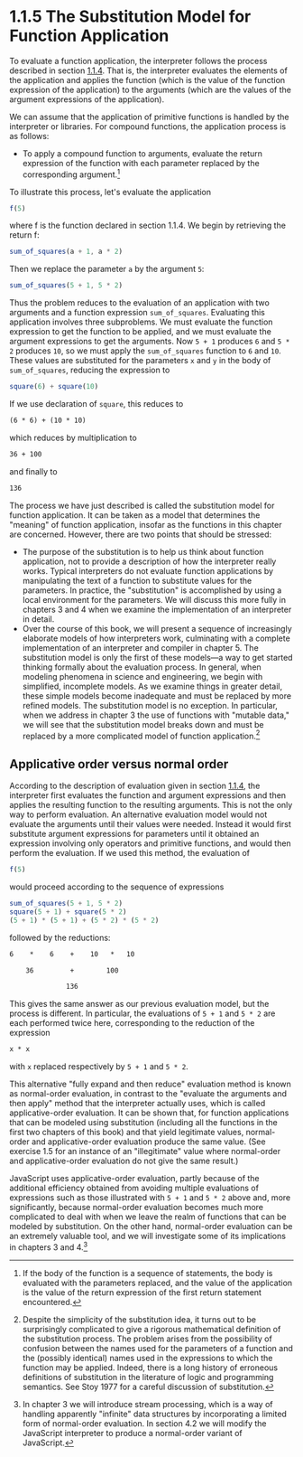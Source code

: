 # 1.1.5 The Substitution Model for Function Application

To evaluate a function application, the interpreter follows the process described in section [1.1.4](./1.1.4.md). That is, the interpreter evaluates the elements of the application and applies the function (which is the value of the function expression of the application) to the arguments (which are the values of the argument expressions of the application).

We can assume that the application of primitive functions is handled by the interpreter or libraries. For compound functions, the application process is as follows:

- To apply a compound function to arguments, evaluate the return expression of the function with each parameter replaced by the corresponding argument.[^1]

To illustrate this process, let's evaluate the application

```js
f(5)
```
where f is the function declared in section 1.1.4. We begin by retrieving the return f:

```js
sum_of_squares(a + 1, a * 2)
```

Then we replace the parameter `a` by the argument `5`:

```js
sum_of_squares(5 + 1, 5 * 2)
```

Thus the problem reduces to the evaluation of an application with two arguments and a function expression `sum_of_squares`. Evaluating this application involves three subproblems. We must evaluate the function expression to get the function to be applied, and we must evaluate the argument expressions to get the arguments. Now `5 + 1` produces `6` and `5 * 2` produces `10`, so we must apply the `sum_of_squares` function to `6` and `10`. These values are substituted for the parameters `x` and `y` in the body of `sum_of_squares`, reducing the expression to

```js
square(6) + square(10)
```

If we use declaration of `square`, this reduces to
```txt
(6 * 6) + (10 * 10)
```
which reduces by multiplication to 
```txt
36 + 100
```
and finally to 
```txt
136
```

The process we have just described is called the substitution model for function application. It can be taken as a model that determines the "meaning" of function application, insofar as the functions in this chapter are concerned. However, there are two points that should be stressed:

- The purpose of the substitution is to help us think about function application, not to provide a description of how the interpreter really works. Typical interpreters do not evaluate function applications by manipulating the text of a function to substitute values for the parameters. In practice, the "substitution" is accomplished by using a local environment for the parameters. We will discuss this more fully in chapters 3 and 4 when we examine the implementation of an interpreter in detail.
- Over the course of this book, we will present a sequence of increasingly elaborate models of how interpreters work, culminating with a complete implementation of an interpreter and compiler in chapter 5. The substitution model is only the first of these models—a way to get started thinking formally about the evaluation process. In general, when modeling phenomena in science and engineering, we begin with simplified, incomplete models. As we examine things in greater detail, these simple models become inadequate and must be replaced by more refined models. The substitution model is no exception. In particular, when we address in chapter 3 the use of functions with "mutable data," we will see that the substitution model breaks down and must be replaced by a more complicated model of function application.[^2]

## Applicative order versus normal order

According to the description of evaluation given in section [1.1.4](./1.1.4.md), the interpreter first evaluates the function and argument expressions and then applies the resulting function to the resulting arguments. This is not the only way to perform evaluation. An alternative evaluation model would not evaluate the arguments until their values were needed. Instead it would first substitute argument expressions for parameters until it obtained an expression involving only operators and primitive functions, and would then perform the evaluation. If we used this method, the evaluation of
```js
f(5)
```
would proceed according to the sequence of expressions
```js
sum_of_squares(5 + 1, 5 * 2)
square(5 + 1) + square(5 * 2)
(5 + 1) * (5 + 1) + (5 * 2) * (5 * 2)
```
followed by the reductions:
```txt
6    *    6    +    10   *   10

    36         +        100

              136
```
This gives the same answer as our previous evaluation model, but the process is different. In particular, the evaluations of `5 + 1` and `5 * 2` are each performed twice here, corresponding to the reduction of the expression
```txt
x * x
```
with `x` replaced respectively by `5 + 1` and `5 * 2`.

This alternative "fully expand and then reduce" evaluation method is known as normal-order evaluation, in contrast to the "evaluate the arguments and then apply" method that the interpreter actually uses, which is called applicative-order evaluation. It can be shown that, for function applications that can be modeled using substitution (including all the functions in the first two chapters of this book) and that yield legitimate values, normal-order and applicative-order evaluation produce the same value. (See exercise 1.5 for an instance of an "illegitimate" value where normal-order and applicative-order evaluation do not give the same result.)

JavaScript uses applicative-order evaluation, partly because of the additional efficiency obtained from avoiding multiple evaluations of expressions such as those illustrated with `5 + 1` and `5 * 2` above and, more significantly, because normal-order evaluation becomes much more complicated to deal with when we leave the realm of functions that can be modeled by substitution. On the other hand, normal-order evaluation can be an extremely valuable tool, and we will investigate some of its implications in chapters 3 and 4.[^3]

[^1]: If the body of the function is a sequence of statements, the body is evaluated with the parameters replaced, and the value of the application is the value of the return expression of the first return statement encountered.

[^2]: Despite the simplicity of the substitution idea, it turns out to be surprisingly complicated to give a rigorous mathematical definition of the substitution process. The problem arises from the possibility of confusion between the names used for the parameters of a function and the (possibly identical) names used in the expressions to which the function may be applied. Indeed, there is a long history of erroneous definitions of substitution in the literature of logic and programming semantics. See Stoy 1977 for a careful discussion of substitution.

[^3]: In chapter 3 we will introduce stream processing, which is a way of handling apparently "infinite" data structures by incorporating a limited form of normal-order evaluation. In section 4.2 we will modify the JavaScript interpreter to produce a normal-order variant of JavaScript.
